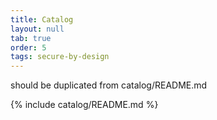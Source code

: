 ```yaml
---
title: Catalog
layout: null
tab: true
order: 5
tags: secure-by-design
---
```


should be duplicated from catalog/README.md

{% include catalog/README.md %}
